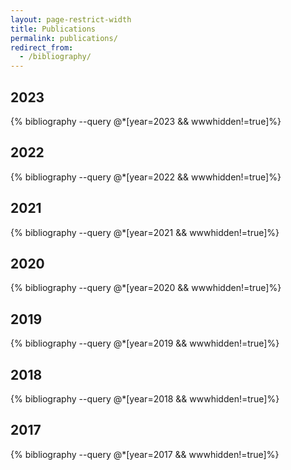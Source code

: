 ```yaml
---
layout: page-restrict-width
title: Publications
permalink: publications/
redirect_from:
  - /bibliography/
---
```


## 2023
{% bibliography --query @*[year=2023 && wwwhidden!=true]%}

<!--
{% bibliography --query @*[year=2023 && wwwhidden=true]%}
-->

## 2022
{% bibliography --query @*[year=2022 && wwwhidden!=true]%}

<!--
{% bibliography --query @*[year=2022 && wwwhidden=true]%}
-->

## 2021
{% bibliography --query @*[year=2021 && wwwhidden!=true]%}

<!--
{% bibliography --query @*[year=2021 && wwwhidden=true]%}
-->

## 2020
{% bibliography --query @*[year=2020 && wwwhidden!=true]%}

<!--
{% bibliography --query @*[year=2020 && wwwhidden=true]%}
-->

## 2019
{% bibliography --query @*[year=2019 && wwwhidden!=true]%}

<!--
{% bibliography --query @*[year=2019 && wwwhidden=true]%}
-->

## 2018
{% bibliography --query @*[year=2018 && wwwhidden!=true]%}

<!--
{% bibliography --query @*[year=2018 && wwwhidden=true]%}
-->

## 2017
{% bibliography --query @*[year=2017 && wwwhidden!=true]%}

<!--
{% bibliography --query @*[year=2017 && wwwhidden=true]%}
-->